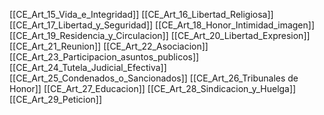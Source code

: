 

[[CE_Art_15_Vida_e_Integridad]]
[[CE_Art_16_Libertad_Religiosa]]
[[CE_Art_17_Libertad_y_Seguridad]]
[[CE_Art_18_Honor_Intimidad_imagen]]
[[CE_Art_19_Residencia_y_Circulacion]]
[[CE_Art_20_Libertad_Expresion]]
[[CE_Art_21_Reunion]]
[[CE_Art_22_Asociacion]]
[[CE_Art_23_Participacion_asuntos_publicos]]
[[CE_Art_24_Tutela_Judicial_Efectiva]]
[[CE_Art_25_Condenados_o_Sancionados]]
[[CE_Art_26_Tribunales de Honor]]
[[CE_Art_27_Educacion]]
[[CE_Art_28_Sindicacion_y_Huelga]]
[[CE_Art_29_Peticion]]

